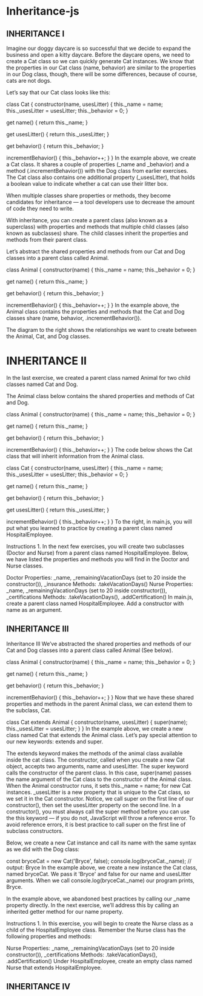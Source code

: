 # Inheritance-js

## INHERITANCE I

Imagine our doggy daycare is so successful that we decide to expand the business and open a kitty daycare. Before the daycare opens, we need to create a Cat class so we can quickly generate Cat instances. We know that the properties in our Cat class (name, behavior) are similar to the properties in our Dog class, though, there will be some differences, because of course, cats are not dogs.

Let’s say that our Cat class looks like this:

class Cat {
  constructor(name, usesLitter) {
    this._name = name;
    this._usesLitter = usesLitter;
    this._behavior = 0;
  }
 
  get name() {
    return this._name;
  }
 
  get usesLitter() {
    return this._usesLitter;
  }
 
  get behavior() {
    return this._behavior;
  }  
 
  incrementBehavior() {
    this._behavior++;
  }
}
In the example above, we create a Cat class. It shares a couple of properties (_name and _behavior) and a method (.incrementBehavior()) with the Dog class from earlier exercises. The Cat class also contains one additional property (_usesLitter), that holds a boolean value to indicate whether a cat can use their litter box.

When multiple classes share properties or methods, they become candidates for inheritance — a tool developers use to decrease the amount of code they need to write.

With inheritance, you can create a parent class (also known as a superclass) with properties and methods that multiple child classes (also known as subclasses) share. The child classes inherit the properties and methods from their parent class.

Let’s abstract the shared properties and methods from our Cat and Dog classes into a parent class called Animal.

class Animal {
  constructor(name) {
    this._name = name;
    this._behavior = 0;
  }
 
  get name() {
    return this._name;
  }
 
  get behavior() {
    return this._behavior;
  }   
 
  incrementBehavior() {
    this._behavior++;
  }
} 
In the example above, the Animal class contains the properties and methods that the Cat and Dog classes share (name, behavior, .incrementBehavior()).

The diagram to the right shows the relationships we want to create between the Animal, Cat, and Dog classes.

# INHERITANCE II

In the last exercise, we created a parent class named Animal for two child classes named Cat and Dog.

The Animal class below contains the shared properties and methods of Cat and Dog.

class Animal {
  constructor(name) {
    this._name = name;
    this._behavior = 0;
  }
 
  get name() {
    return this._name;
  }
 
  get behavior() {
    return this._behavior;
  }   
 
  incrementBehavior() {
    this._behavior++;
  }
} 
The code below shows the Cat class that will inherit information from the Animal class.

class Cat {
  constructor(name, usesLitter) {
    this._name = name;
    this._usesLitter = usesLitter;
    this._behavior = 0;
  }
 
  get name() {
    return this._name;
  }
 
  get behavior() {
    return this._behavior;
  }
 
  get usesLitter() {
    return this._usesLitter;
  }
 
  incrementBehavior() {
    this._behavior++;
  }
}
To the right, in main.js, you will put what you learned to practice by creating a parent class named HospitalEmployee.

Instructions
1.
In the next few exercises, you will create two subclasses (Doctor and Nurse) from a parent class named HospitalEmployee. Below, we have listed the properties and methods you will find in the Doctor and Nurse classes.

Doctor
Properties: _name, _remainingVacationDays (set to 20 inside the constructor()), _insurance
Methods: .takeVacationDays()
Nurse
Properties: _name, _remainingVacationDays (set to 20 inside constructor()), _certifications
Methods: .takeVacationDays(), .addCertification()
In main.js, create a parent class named HospitalEmployee. Add a constructor with name as an argument.

## INHERITANCE III

Inheritance III
We’ve abstracted the shared properties and methods of our Cat and Dog classes into a parent class called Animal (See below).

class Animal {
  constructor(name) {
    this._name = name;
    this._behavior = 0;
  }
 
  get name() {
    return this._name;
  }
 
  get behavior() {
    return this._behavior;
  }
 
  incrementBehavior() {
    this._behavior++;
  }
} 
Now that we have these shared properties and methods in the parent Animal class, we can extend them to the subclass, Cat.

class Cat extends Animal {
  constructor(name, usesLitter) {
    super(name);
    this._usesLitter = usesLitter;
  }
}
In the example above, we create a new class named Cat that extends the Animal class. Let’s pay special attention to our new keywords: extends and super.

The extends keyword makes the methods of the animal class available inside the cat class.
The constructor, called when you create a new Cat object, accepts two arguments, name and usesLitter.
The super keyword calls the constructor of the parent class. In this case, super(name) passes the name argument of the Cat class to the constructor of the Animal class. When the Animal constructor runs, it sets this._name = name; for new Cat instances.
_usesLitter is a new property that is unique to the Cat class, so we set it in the Cat constructor.
Notice, we call super on the first line of our constructor(), then set the usesLitter property on the second line. In a constructor(), you must always call the super method before you can use the this keyword — if you do not, JavaScript will throw a reference error. To avoid reference errors, it is best practice to call super on the first line of subclass constructors.

Below, we create a new Cat instance and call its name with the same syntax as we did with the Dog class:

const bryceCat = new Cat('Bryce', false); 
console.log(bryceCat._name); // output: Bryce
In the example above, we create a new instance the Cat class, named bryceCat. We pass it 'Bryce' and false for our name and usesLitter arguments. When we call console.log(bryceCat._name) our program prints, Bryce.

In the example above, we abandoned best practices by calling our _name property directly. In the next exercise, we’ll address this by calling an inherited getter method for our name property.

Instructions
1.
In this exercise, you will begin to create the Nurse class as a child of the HospitalEmployee class. Remember the Nurse class has the following properties and methods:

Nurse
Properties: _name, _remainingVacationDays (set to 20 inside constructor()), _certifications
Methods: .takeVacationDays(), .addCertification()
Under HospitalEmployee, create an empty class named Nurse that extends HospitalEmployee.

## INHERITANCE IV


